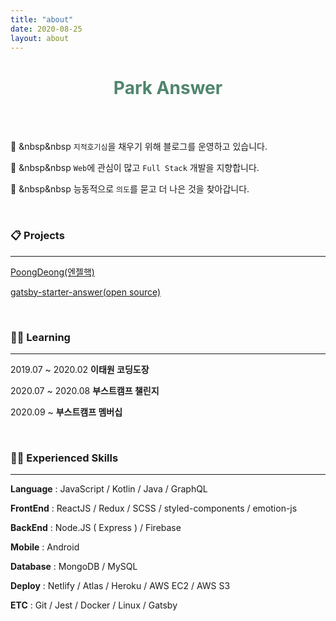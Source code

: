 ```yaml
---
title: "about"
date: 2020-08-25
layout: about
---
```


<div align="center">

<h1 style="color:#50856E">Park Answer</h1>

<br />
<br />
</div>

🤔 &nbsp&nbsp `지적호기심`을 채우기 위해 블로그를 운영하고 있습니다. 

🦄 &nbsp&nbsp `Web`에 관심이 많고 `Full Stack` 개발을 지향합니다. 

🌱 &nbsp&nbsp 능동적으로 `의도`를 묻고 더 나은 것을 찾아갑니다. 


<br />

### 📋 Projects

<hr />

[PoongDeong(엔젤핵)](https://github.com/PoongDeong/poongdeong)

[gatsby-starter-answer(open source)](https://github.com/passwd10/gatsby-starter-answer)

<br />

### 🏃‍♂️ Learning

<hr />

2019.07 ~ 2020.02 **이태원 코딩도장**

2020.07 ~ 2020.08 **부스트캠프 챌린지**

2020.09 ~ **부스트캠프 멤버십**


<br />

### 🤹🏻 Experienced Skills

<hr />

**Language** : JavaScript / Kotlin / Java / GraphQL

**FrontEnd** : ReactJS / Redux / SCSS / styled-components / emotion-js

**BackEnd** : Node.JS ( Express ) / Firebase

**Mobile** : Android

**Database** : MongoDB / MySQL

**Deploy** : Netlify / Atlas / Heroku / AWS EC2 / AWS S3

**ETC** : Git / Jest / Docker / Linux / Gatsby

<br />
